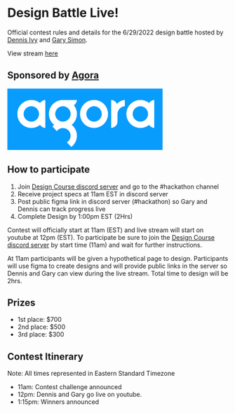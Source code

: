 
# Design Battle Live!

Official contest rules and details for the 6/29/2022 design battle hosted by [Dennis Ivy](https://twitter.com/dennisivy11) and [Gary Simon](https://twitter.com/designcoursecom).

View stream [here](https://www.youtube.com/watch?v=n2i4D62mIDE)

## Sponsored by [Agora](https://twitter.com/AgoraIO)


![Agora](./images/agora.png "MarineGEO logo")


## How to participate

1. Join [Design Course discord server](https://discord.gg/svBRy64t) and go to the #hackathon channel
1. Receive project specs at 11am EST in discord server
1. Post public figma link in discord server (#hackathon) so Gary and Dennis can track progress live
1. Complete Design by 1:00pm EST (2Hrs)

Contest will officially start at 11am (EST) and live stream will start on youtube at 12pm (EST). To participate be sure to join the [Design Course discord server](hhttps://discord.gg/svBRy64t) by start time (11am) and wait for further instructions.

At 11am participants will be given a hypothetical page to design. Participants will use figma to create designs and will provide public links in the server so Dennis and Gary can view during the live stream. Total time to design will be 2hrs.

## Prizes

- 1st place: $700
- 2nd place: $500
- 3rd place: $300

## Contest Itinerary

Note: All times represented in Eastern Standard Timezone

- 11am: Contest challenge announced
- 12pm: Dennis and Gary go live on youtube.
- 1:15pm: Winners announced 